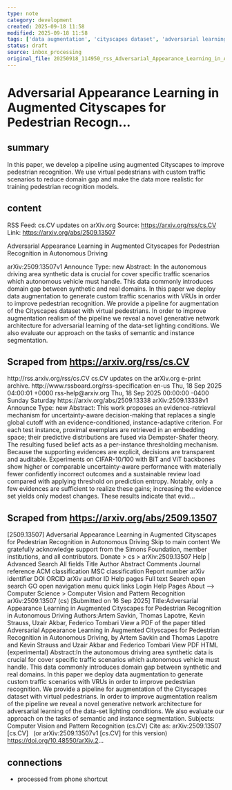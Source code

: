 ```yaml
---
type: note
category: development
created: 2025-09-18 11:58
modified: 2025-09-18 11:58
tags: ['data augmentation', 'cityscapes dataset', 'adversarial learning', 'augmented cities']
status: draft
source: inbox_processing
original_file: 20250918_114950_rss_Adversarial_Appearance_Learning_in_Augmented_Citys.txt
---
```


# Adversarial Appearance Learning in Augmented Cityscapes for Pedestrian Recogn...

## summary
In this paper, we develop a pipeline using augmented Cityscapes to improve pedestrian recognition. We use virtual pedestrians with custom traffic scenarios to reduce domain gap and make the data more realistic for training pedestrian recognition models.

## content
RSS Feed: cs.CV updates on arXiv.org
Source: https://arxiv.org/rss/cs.CV
Link: https://arxiv.org/abs/2509.13507

Adversarial Appearance Learning in Augmented Cityscapes for Pedestrian Recognition in Autonomous Driving

arXiv:2509.13507v1 Announce Type: new Abstract: In the autonomous driving area synthetic data is crucial for cover specific traffic scenarios which autonomous vehicle must handle. This data commonly introduces domain gap between synthetic and real domains. In this paper we deploy data augmentation to generate custom traffic scenarios with VRUs in order to improve pedestrian recognition. We provide a pipeline for augmentation of the Cityscapes dataset with virtual pedestrians. In order to improve augmentation realism of the pipeline we reveal a novel generative network architecture for adversarial learning of the data-set lighting conditions. We also evaluate our approach on the tasks of semantic and instance segmentation.

## Scraped from https://arxiv.org/rss/cs.CV
<?xml version='1.0' encoding='UTF-8'?>
<rss xmlns:arxiv="http://arxiv.org/schemas/atom" xmlns:dc="http://purl.org/dc/elements/1.1/" xmlns:atom="http://www.w3.org/2005/Atom" xmlns:content="http://purl.org/rss/1.0/modules/content/" version="2.0">
  <channel>
    <title>cs.CV updates on arXiv.org</title>
    <link>http://rss.arxiv.org/rss/cs.CV</link>
    <description>cs.CV updates on the arXiv.org e-print archive.</description>
    <atom:link href="http://rss.arxiv.org/rss/cs.CV" rel="self" type="application/rss+xml"/>
    <docs>http://www.rssboard.org/rss-specification</docs>
    <language>en-us</language>
    <lastBuildDate>Thu, 18 Sep 2025 04:00:01 +0000</lastBuildDate>
    <managingEditor>rss-help@arxiv.org</managingEditor>
    <pubDate>Thu, 18 Sep 2025 00:00:00 -0400</pubDate>
    <skipDays>
      <day>Sunday</day>
      <day>Saturday</day>
    </skipDays>
    <item>
      <title>Proximity-Based Evidence Retrieval for Uncertainty-Aware Neural Networks</title>
      <link>https://arxiv.org/abs/2509.13338</link>
      <description>arXiv:2509.13338v1 Announce Type: new 
Abstract: This work proposes an evidence-retrieval mechanism for uncertainty-aware decision-making that replaces a single global cutoff with an evidence-conditioned, instance-adaptive criterion. For each test instance, proximal exemplars are retrieved in an embedding space; their predictive distributions are fused via Dempster-Shafer theory. The resulting fused belief acts as a per-instance thresholding mechanism. Because the supporting evidences are explicit, decisions are transparent and auditable. Experiments on CIFAR-10/100 with BiT and ViT backbones show higher or comparable uncertainty-aware performance with materially fewer confidently incorrect outcomes and a sustainable review load compared with applying threshold on prediction entropy. Notably, only a few evidences are sufficient to realize these gains; increasing the evidence set yields only modest changes. These results indicate that evid...


## Scraped from https://arxiv.org/abs/2509.13507
[2509.13507] Adversarial Appearance Learning in Augmented Cityscapes for Pedestrian Recognition in Autonomous Driving Skip to main content We gratefully acknowledge support from the Simons Foundation, member institutions, and all contributors. Donate &gt; cs &gt; arXiv:2509.13507 Help | Advanced Search All fields Title Author Abstract Comments Journal reference ACM classification MSC classification Report number arXiv identifier DOI ORCID arXiv author ID Help pages Full text Search open search GO open navigation menu quick links Login Help Pages About --> Computer Science > Computer Vision and Pattern Recognition arXiv:2509.13507 (cs) [Submitted on 16 Sep 2025] Title:Adversarial Appearance Learning in Augmented Cityscapes for Pedestrian Recognition in Autonomous Driving Authors:Artem Savkin, Thomas Lapotre, Kevin Strauss, Uzair Akbar, Federico Tombari View a PDF of the paper titled Adversarial Appearance Learning in Augmented Cityscapes for Pedestrian Recognition in Autonomous Driving, by Artem Savkin and Thomas Lapotre and Kevin Strauss and Uzair Akbar and Federico Tombari View PDF HTML (experimental) Abstract:In the autonomous driving area synthetic data is crucial for cover specific traffic scenarios which autonomous vehicle must handle. This data commonly introduces domain gap between synthetic and real domains. In this paper we deploy data augmentation to generate custom traffic scenarios with VRUs in order to improve pedestrian recognition. We provide a pipeline for augmentation of the Cityscapes dataset with virtual pedestrians. In order to improve augmentation realism of the pipeline we reveal a novel generative network architecture for adversarial learning of the data-set lighting conditions. We also evaluate our approach on the tasks of semantic and instance segmentation. Subjects: Computer Vision and Pattern Recognition (cs.CV) Cite as: arXiv:2509.13507 [cs.CV] &nbsp; (or arXiv:2509.13507v1 [cs.CV] for this version) &nbsp; https://doi.org/10.48550/arXiv.2...


## connections
- processed from phone shortcut
